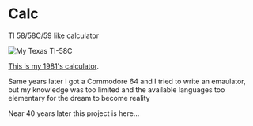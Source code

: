 # Calc
TI 58/58C/59 like calculator

![My Texas TI-58C](https://strawberryfield.altervista.org/30_anni_casasoft/ti58c.jpg)

[This is my 1981's calculator](https://strawberryfield.altervista.org/30_anni_casasoft/texasti58c.php).

Same years later I got a Commodore 64 and I tried to write an emaulator, 
but my knowledge was too limited and the available languages too elementary for the dream to become reality

Near 40 years later this project is here...

